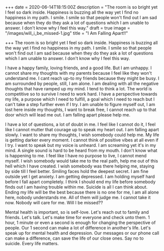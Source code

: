 +++
date = 2020-06-14T18:15:00Z
description = "The room is so bright yet I feel so dark inside. Happiness is buzzing all the way yet I find no happiness in my path. I smile. I smile so that people won't find out I am sad because when they do they ask a lot of questions which I am unable to answer. I don't know why I feel this way."
draft = true
image = "/images/will_i_be_missed-1.jpg"
title = "I Am Falling Apart!!"

+++
The room is so bright yet I feel so dark inside. Happiness is buzzing all the way yet I find no happiness in my path. I smile. I smile so that people won't find out I am sad because when they do they ask a lot of questions which I am unable to answer. I don't know why I feel this way.

I have a happy family, loving friends, and a good life. But I am unhappy. I cannot share my thoughts with my parents because I feel like they won't understand me. I cant reach up-to my friends because they might be busy. I am surrounded by people, still, I am alone. I am dealing with all the negative thoughts that have ramped up my mind. I tend to think a lot. The world is competitive so to survive I need to work hard. I have a perspective towards my life, a purpose which I need to fulfill, a goal which I need to reach but I can't take a step further even if I try. I am unable to figure myself out, I am lost here inside my thoughts, I want to break free, I cannot reach up to that door which will lead me out. I am falling apart please help me.

I have a lot of questions, a lot of doubt in me. I feel like I cannot do it, I feel like I cannot mutter that courage up to speak my heart out. I am falling apart slowly. I want to share my thoughts, I wish somebody could help me. My life is getting darker every moment. I cannot think of positive vibes at all even if I try. I want to speak but my voice is unheard. I am screaming yet it's in my mind. A single sound is hard to be heard from my mouth. I don't know what is happening to me. I feel like I have no purpose to live, I cannot mend myself. I wish somebody would take me to the real path, help me out of this hell which I have created. I wish somebody was there helping me, staying by side till I feel better. Smiling faces hold the deepest secret. I am fine outside yet I get anxiety. I am getting depressed. I am holding myself hard before I fall apart completely. I think I should end my life before somebody finds out I am having trouble within me. Suicide is all I can think about. Ending my life will be the best because there is no one for me, I am all alone here, nobody understands me. All of them will judge me. I cannot take it now. Nobody will care for me. Will I be missed??

Mental health is important, so is self-love. Let's reach out to family and friends. Let's talk. Let's make time for everyone and check unto them. 1 hour, 1 minute or even a second is enough for changing the perspective of people. Our 1 second can make a lot of difference in another's life. Let's speak up for mental health and depression.  Our messages or our phone call can make a difference, can save the life of our close ones. Say no to suicide. Every life matters.